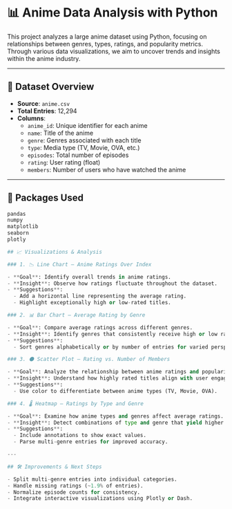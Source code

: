 
# 📊 Anime Data Analysis with Python

This project analyzes a large anime dataset using Python, focusing on relationships between genres, types, ratings, and popularity metrics. Through various data visualizations, we aim to uncover trends and insights within the anime industry.

---

## 📁 Dataset Overview

- **Source**: `anime.csv`
- **Total Entries**: 12,294
- **Columns**:
  - `anime_id`: Unique identifier for each anime
  - `name`: Title of the anime
  - `genre`: Genres associated with each title
  - `type`: Media type (TV, Movie, OVA, etc.)
  - `episodes`: Total number of episodes
  - `rating`: User rating (float)
  - `members`: Number of users who have watched the anime

---

## 🧪 Packages Used

```python
pandas
numpy
matplotlib
seaborn 
plotly

## 📈 Visualizations & Analysis

### 1. 📉 Line Chart – Anime Ratings Over Index

- **Goal**: Identify overall trends in anime ratings.
- **Insight**: Observe how ratings fluctuate throughout the dataset.
- **Suggestions**:
  - Add a horizontal line representing the average rating.
  - Highlight exceptionally high or low-rated titles.

### 2. 📊 Bar Chart – Average Rating by Genre

- **Goal**: Compare average ratings across different genres.
- **Insight**: Identify genres that consistently receive high or low ratings.
- **Suggestions**:
  - Sort genres alphabetically or by number of entries for varied perspectives.

### 3. ⚫ Scatter Plot – Rating vs. Number of Members

- **Goal**: Analyze the relationship between anime ratings and popularity.
- **Insight**: Understand how highly rated titles align with user engagement.
- **Suggestions**:
  - Use color to differentiate between anime types (TV, Movie, OVA).

### 4. 🌡️ Heatmap – Ratings by Type and Genre

- **Goal**: Examine how anime types and genres affect average ratings.
- **Insight**: Detect combinations of type and genre that yield higher or lower ratings.
- **Suggestions**:
  - Include annotations to show exact values.
  - Parse multi-genre entries for improved accuracy.

---

## 🛠️ Improvements & Next Steps

- Split multi-genre entries into individual categories.
- Handle missing ratings (~1.9% of entries).
- Normalize episode counts for consistency.
- Integrate interactive visualizations using Plotly or Dash.
